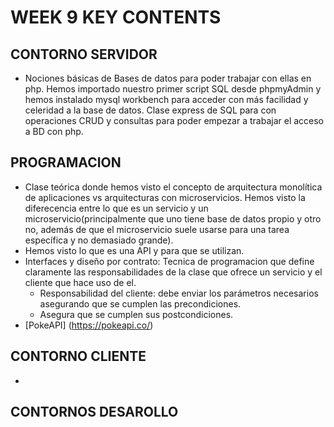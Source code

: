 # WEEK 9 KEY CONTENTS

## CONTORNO SERVIDOR

- Nociones básicas de Bases de datos para poder trabajar con ellas en php. Hemos importado nuestro primer script SQL desde phpmyAdmin y hemos instalado mysql workbench para acceder con más facilidad y celeridad a la base de datos. Clase express de SQL para con operaciones CRUD y consultas para poder empezar a trabajar el acceso a BD con php.

## PROGRAMACION

- Clase teórica donde hemos visto el concepto de arquitectura monolítica de aplicaciones vs arquitecturas con microservicios. Hemos visto la diferecencia entre lo que es un servicio y un microservicio(principalmente que uno tiene base de datos propio y otro no, además de que el microservicio suele usarse para una tarea específica y no demasiado grande).
- Hemos visto lo que es una API y para que se utilizan.
- Interfaces y diseño por contrato: Tecnica de programacion que define claramente las responsabilidades de la clase que ofrece un servicio y el cliente que hace uso de el.
  - Responsabilidad del cliente: debe enviar los parámetros necesarios asegurando que se cumplen las precondiciones.
  - Asegura que se cumplen sus postcondiciones.
- [PokeAPI] (https://pokeapi.co/)

## CONTORNO CLIENTE

-

## CONTORNOS DESAROLLO
